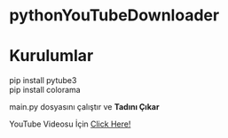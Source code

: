 # pythonYouTubeDownloader
# Kurulumlar
pip install pytube3 <br>
pip install colorama

main.py dosyasını çalıştır ve <b>Tadını Çıkar</b>

YouTube Videosu İçin <a href = "https://www.youtube.com/watch?v=b23Dabbhh-M&t=364s">Click Here!</a>
